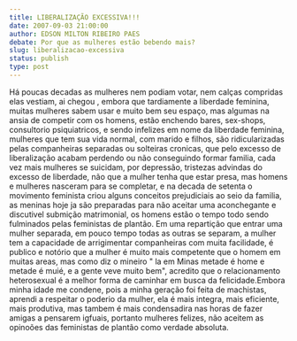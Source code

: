 ```yaml
---
title: LIBERALIZAÇÃO EXCESSIVA!!!
date: 2007-09-03 21:00:00
author: EDSON MILTON RIBEIRO PAES
debate: Por que as mulheres estão bebendo mais?
slug: liberalizacao-excessiva
status: publish 
type: post
---
```


Há poucas decadas as mulheres nem podiam votar, nem calças compridas elas vestiam, ai chegou , embora que tardiamente a liberdade feminina, muitas mulheres sabem usar e muito bem seu espaço, mas algumas na ansia de competir com os homens, estão enchendo bares, sex-shops, consultorio psiquiatricos, e sendo infelizes em nome da liberdade feminina, mulheres que tem sua vida normal, com marido e filhos, são ridicularizadas pelas companheiras separadas ou solteiras cronicas, que pelo excesso de liberalização acabam perdendo ou não conseguindo formar familia, cada vez mais mulheres se suicidam, por depressão, tristezas advindas do excesso de liberdade, não que a mulher tenha que estar presa, mas homens e mulheres nasceram para se completar, e na decada de setenta o movimento feminista criou alguns conceitos prejudiciais ao seio da familia, as meninas hoje ja são preparadas para não aceitar uma aconchegante e discutivel submição matrimonial, os homens estão o tempo todo sendo fulminados pelas feministas de plantão. Em uma repartição que entrar uma mulher separada, em pouco tempo todas as outras se separam, a mulher tem a capacidade de arrigimentar companheiras com muita facilidade, é publico e notório que a mulher é muito mais competente que o homem em muitas areas, mas como diz o mineiro " la em Minas metade é home e metade é muié, e a gente veve muito bem", acredito que o relacionamento heterosexual é a melhor forma de caminhar em busca da felicidade.Embora minha idade me condene, pois a minha geração foi feita de machistas, aprendi a respeitar o poderio da mulher, ela é mais integra, mais eficiente, mais produtiva, mas tambem é mais condensadira nas horas de fazer amigas a pensarem igfuais, portanto mulheres felizes, não aceitem as opinoões das feministas de plantão como verdade absoluta.
